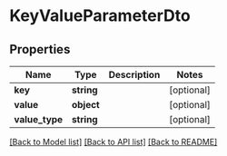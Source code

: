 # KeyValueParameterDto

## Properties
Name | Type | Description | Notes
------------ | ------------- | ------------- | -------------
**key** | **string** |  | [optional] 
**value** | **object** |  | [optional] 
**value_type** | **string** |  | [optional] 

[[Back to Model list]](../README.md#documentation-for-models) [[Back to API list]](../README.md#documentation-for-api-endpoints) [[Back to README]](../README.md)


